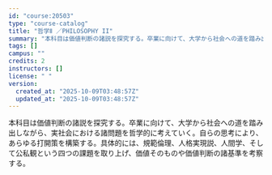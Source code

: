 ```yaml
---
id: "course:20503"
type: "course-catalog"
title: "哲学Ⅱ ／PHILOSOPHY II"
summary: "本科目は価値判断の諸説を探究する。卒業に向けて、大学から社会への道を踏み出しながら、実社会における諸問題を哲学的に考えていく。自らの思考により、あらゆる打開策を構築する。具体的には、規範倫理、人格実現説、人間学、そして公私観という四つの課題…"
tags: []
campus: ""
credits: 2
instructors: []
license: " "
version:
  created_at: "2025-10-09T03:48:57Z"
  updated_at: "2025-10-09T03:48:57Z"
---
```


本科目は価値判断の諸説を探究する。卒業に向けて、大学から社会への道を踏み出しながら、実社会における諸問題を哲学的に考えていく。自らの思考により、あらゆる打開策を構築する。具体的には、規範倫理、人格実現説、人間学、そして公私観という四つの課題を取り上げ、価値そのものや価値判断の諸基準を考察する。
